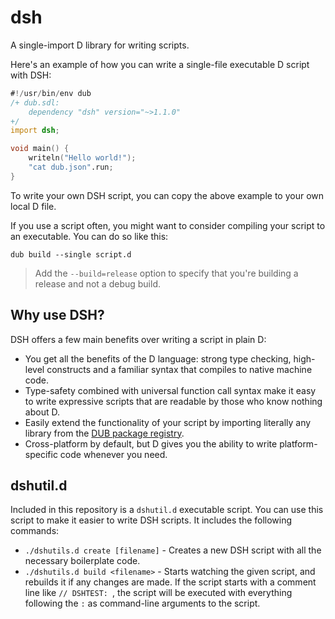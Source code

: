 # dsh
A single-import D library for writing scripts.

Here's an example of how you can write a single-file executable D script with DSH:
```d
#!/usr/bin/env dub
/+ dub.sdl:
    dependency "dsh" version="~>1.1.0"
+/
import dsh;

void main() {
    writeln("Hello world!");
    "cat dub.json".run;
}
```

To write your own DSH script, you can copy the above example to your own local D file.

If you use a script often, you might want to consider compiling your script to an executable. You can do so like this:

```
dub build --single script.d
```
> Add the `--build=release` option to specify that you're building a release and not a debug build.

## Why use DSH?
DSH offers a few main benefits over writing a script in plain D:
- You get all the benefits of the D language: strong type checking, high-level constructs and a familiar syntax that compiles to native machine code.
- Type-safety combined with universal function call syntax make it easy to write expressive scripts that are readable by those who know nothing about D.
- Easily extend the functionality of your script by importing literally any library from the [DUB package registry](https://code.dlang.org).
- Cross-platform by default, but D gives you the ability to write platform-specific code whenever you need.

## dshutil.d
Included in this repository is a `dshutil.d` executable script. You can use this script to make it easier to write DSH scripts. It includes the following commands:
- `./dshutils.d create [filename]` - Creates a new DSH script with all the necessary boilerplate code.
- `./dshutils.d build <filename>` - Starts watching the given script, and rebuilds it if any changes are made. If the script starts with a comment line like `// DSHTEST: `, the script will be executed with everything following the `:` as command-line arguments to the script.
